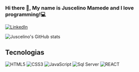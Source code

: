 ### Hi there 👋, My name is Juscelino Mamede and I love programming!💻

[![LinkedIn](	https://img.shields.io/badge/LinkedIn-0077B5?style=for-the-badge&logo=linkedin&logoColor=white)](https://www.linkedin.com/in/juscelinomamede/)

![Juscelino's GitHub stats](https://github-readme-stats.vercel.app/api?username=JuscelinoMamede01&show_icons=true&theme=radical)

## Tecnologias
<div style= "display: inline_block">        
    <img src="https://img.shields.io/badge/HTML5-E34F26?style=for-the-badge&logo=html5&logoColor=white" alt="HTML5"/>
    <img src="https://img.shields.io/badge/CSS3-1572B6?style=for-the-badge&logo=css3&logoColor=white" alt="CSS3"/>                                     <img src="https://img.shields.io/badge/JavaScript-323330?style=for-the-badge&logo=javascript&logoColor=F7DF1E" alt="JavaScript"/>
    <img src="https://img.shields.io/badge/Microsoft%20SQL%20Server-CC2927?style=for-the-badge&logo=microsoft%20sql%20server&logoColor=white" alt="Sql Server"/>                                                                                                                                
    <img src="https://img.shields.io/badge/React-20232A?style=for-the-badge&logo=react&logoColor=61DAFB" alt="REACT"/> 
</div> 



       















